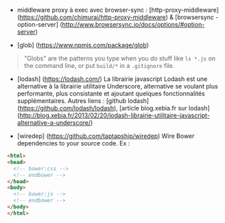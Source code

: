 - middleware proxy à exec avec browser-sync :
[http-proxy-middleware] (https://github.com/chimurai/http-proxy-middleware) & [browsersync - option-server] (http://www.browsersync.io/docs/options/#option-server)

- [glob] (https://www.npmjs.com/package/glob)
> "Globs" are the patterns you type when you do stuff like `ls *.js` on
the command line, or put `build/*` in a `.gitignore` file.

- [lodash] (https://lodash.com/)
La librairie javascript Lodash est une alternative à la librairie utilitaire Underscore, alternative se voulant plus performante, plus consistante et ajoutant quelques fonctionnalités supplémentaires.
Autres liens : [github lodash] (https://github.com/lodash/lodash), [article blog.xebia.fr sur lodash] (http://blog.xebia.fr/2013/02/20/lodash-librairie-utilitaire-javascript-alternative-a-underscore/)

- [wiredep] (https://github.com/taptapship/wiredep)
Wire Bower dependencies to your source code.
Ex : 
```html
<html>
<head>
  <!-- bower:css -->
  <!-- endbower -->
</head>
<body>
  <!-- bower:js -->
  <!-- endbower -->
</body>
</html>
```

